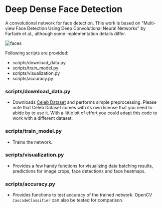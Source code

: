 # Deep Dense Face Detection

A convolutional network for face detection. This work is based on "Multi-view Face Detection Using Deep Convolutional Neural Networks" by Farfade et al., although some implementation details differ.

![faces](https://user-images.githubusercontent.com/65017645/120172105-56723780-c220-11eb-8d41-9cf6db09a629.png)


Following scripts are provided:

- scripts/download_data.py
- scripts/train_model.py
- scripts/visualization.py
- scripts/accuracy.py

### scripts/download_data.py

- Downloads [Celeb Dataset](http://mmlab.ie.cuhk.edu.hk/projects/CelebA.html) and performs simple preprocessing. Please note that Celeb Dataset comes with its own license that you need to abide by to use it. With a little bit of effort you could adapt this code to work with a different dataset.

### scripts/train_model.py

- Trains the network.

### scripts/visualization.py

- Provides a few handy functions for visualizing data batching results, predictions for image crops, face detections and face heatmaps.

### scripts/accuracy.py

- Provides functions to test accuracy of the trained network. OpenCV `CascadeClassifier` can also be tested for comparison.





